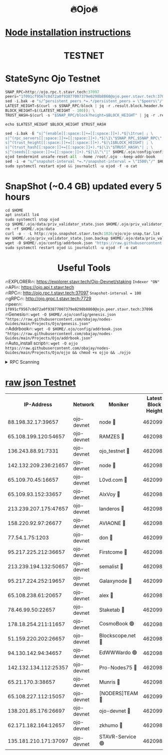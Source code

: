 <h1 align="center"> 🔥Ojo🔥</h1>

[Node installation instructions](https://github.com/obajay/nodes-Guides/tree/main/Projects/Ojo)
=

<h1 align="center"> TESTNET</h1>

# StateSync Ojo Testnet
```python
SNAP_RPC=http://ojo.rpc.t.stavr.tech:37097
peers="1f091cf9567c0d72a0f93877007379e0298b8860@ojo.peer.stavr.tech:37096"
sed -i.bak -e "s/^persistent_peers *=.*/persistent_peers = \"$peers\"/" $HOME/.ojo/config/config.toml
LATEST_HEIGHT=$(curl -s $SNAP_RPC/block | jq -r .result.block.header.height); \
BLOCK_HEIGHT=$((LATEST_HEIGHT - 100)); \
TRUST_HASH=$(curl -s "$SNAP_RPC/block?height=$BLOCK_HEIGHT" | jq -r .result.block_id.hash)

echo $LATEST_HEIGHT $BLOCK_HEIGHT $TRUST_HASH

sed -i.bak -E "s|^(enable[[:space:]]+=[[:space:]]+).*$|\1true| ; \
s|^(rpc_servers[[:space:]]+=[[:space:]]+).*$|\1\"$SNAP_RPC,$SNAP_RPC\"| ; \
s|^(trust_height[[:space:]]+=[[:space:]]+).*$|\1$BLOCK_HEIGHT| ; \
s|^(trust_hash[[:space:]]+=[[:space:]]+).*$|\1\"$TRUST_HASH\"| ; \
s|^(seeds[[:space:]]+=[[:space:]]+).*$|\1\"\"|" $HOME/.ojo/config/config.toml
ojod tendermint unsafe-reset-all --home /root/.ojo --keep-addr-book
sed -i -e "s/^snapshot-interval *=.*/snapshot-interval = \"1500\"/" $HOME/.ojo/config/app.toml
sudo systemctl restart ojod && journalctl -u ojod -f -o cat
```
# SnapShot (~0.4 GB) updated every 5 hours
```python
cd $HOME
apt install lz4
sudo systemctl stop ojod
cp $HOME/.ojo/data/priv_validator_state.json $HOME/.ojo/priv_validator_state.json.backup
rm -rf $HOME/.ojo/data
curl -o - -L http://ojo.snapshot.stavr.tech:1026/ojo/ojo-snap.tar.lz4 | lz4 -c -d - | tar -x -C $HOME/.ojo --strip-components 2
mv $HOME/.ojo/priv_validator_state.json.backup $HOME/.ojo/data/priv_validator_state.json
wget -O $HOME/.ojo/config/addrbook.json "https://raw.githubusercontent.com/obajay/nodes-Guides/main/Projects/Ojo/addrbook.json"
sudo systemctl restart ojod && journalctl -u ojod -f -o cat
```
 <h1 align="center"> Useful Tools</h1>

🔥EXPLORER🔥:        https://explorer.stavr.tech/Ojo-Devnet/staking        `Indexer "ON"` \
🔥API🔥:                     https://ojo.api.t.stavr.tech \
🔥RPC🔥:                    http://ojo.rpc.t.stavr.tech:37097              `Snapshot-interval = 100` \
🔥gRPC🔥:                  http://ojo.grpc.t.stavr.tech:7729 \
🔥peer🔥:                   `1f091cf9567c0d72a0f93877007379e0298b8860@ojo.peer.stavr.tech:37096` \
🔥Genesis🔥:    ```wget -O $HOME/.ojo/config/genesis.json "https://raw.githubusercontent.com/obajay/nodes-Guides/main/Projects/Ojo/genesis.json"``` \
🔥Addrbook🔥:    ```wget -O $HOME/.ojo/config/addrbook.json "https://raw.githubusercontent.com/obajay/nodes-Guides/main/Projects/Ojo/addrbook.json"``` \
🔥Auto_install script🔥: ```wget -O ojjo https://raw.githubusercontent.com/obajay/nodes-Guides/main/Projects/Ojo/ojjo && chmod +x ojjo && ./ojjo```


<details>
<summary>RPC Scanning</summary>

<h2 align="center"> We scan nodes in real time every 4 hours. And we provide the final result of RPC endpoints.
We cannot influence the operation of these nodes in any way. </h2>


```python
If Voting Power is higher than 0 --> then the Node is a validator of the network and may be subject to attack and be a potential threat to the chain.
```
```python
We marked such validators with a red symbol
```

</details>

[raw json Testnet](https://rpc-check.ojot.stavr.tech/ojot/rpc-ojot-result.json)
=


<table><tr><th>IP-Address</th><th>Network</th><th>Moniker</th><th>Latest Block Height</th><th>Earliest Block Height</th><th>Catching Up</th><th>Tx Index</th><th>Voting Power</th><th>Scan Time</th></tr><tr><td>88.198.32.17:39657</td><td>ojo-devnet</td><td>node 🔴</td><td>4620990</td><td>300001</td><td>False</td><td>on</td><td>65654</td><td>2023-12-23T06:50:16.310042237UTC</td></tr><tr><td>65.108.199.120:54657</td><td>ojo-devnet</td><td>RAMZES 🔴</td><td>4620985</td><td>306156</td><td>False</td><td>on</td><td>15420</td><td>2023-12-23T06:49:49.808911967UTC</td></tr><tr><td>136.243.88.91:7331</td><td>ojo-devnet</td><td>ojo_testnet 🔴</td><td>4620986</td><td>308845</td><td>False</td><td>on</td><td>1000</td><td>2023-12-23T06:49:56.161887069UTC</td></tr><tr><td>142.132.209.236:21657</td><td>ojo-devnet</td><td>node 🔴</td><td>4620989</td><td>350001</td><td>False</td><td>on</td><td>1999</td><td>2023-12-23T06:50:13.727823834UTC</td></tr><tr><td>65.109.70.45:16657</td><td>ojo-devnet</td><td>L0vd.com 🔴</td><td>4620991</td><td>695918</td><td>False</td><td>off</td><td>998</td><td>2023-12-23T06:50:22.033215360UTC</td></tr><tr><td>65.109.93.152:33657</td><td>ojo-devnet</td><td>AlxVoy 🔴</td><td>4620989</td><td>2319801</td><td>False</td><td>on</td><td>4536782</td><td>2023-12-23T06:50:13.489935334UTC</td></tr><tr><td>213.239.207.175:47657</td><td>ojo-devnet</td><td>landeros 🔴</td><td>4620988</td><td>2714001</td><td>False</td><td>off</td><td>11083</td><td>2023-12-23T06:50:07.001186484UTC</td></tr><tr><td>158.220.92.97:26677</td><td>ojo-devnet</td><td>AVIAONE 🔴</td><td>4620988</td><td>2754001</td><td>False</td><td>on</td><td>13867</td><td>2023-12-23T06:50:06.752282877UTC</td></tr><tr><td>77.54.1.75:1203</td><td>ojo-devnet</td><td>don 🔴</td><td>4620990</td><td>2906401</td><td>False</td><td>on</td><td>10</td><td>2023-12-23T06:50:16.045206296UTC</td></tr><tr><td>95.217.225.212:36657</td><td>ojo-devnet</td><td>Firstcome 🔴</td><td>4620986</td><td>2985946</td><td>False</td><td>on</td><td>13566</td><td>2023-12-23T06:49:55.896413101UTC</td></tr><tr><td>213.239.194.132:50657</td><td>ojo-devnet</td><td>semalist 🔴</td><td>4620985</td><td>3223522</td><td>False</td><td>on</td><td>19037</td><td>2023-12-23T06:49:50.041747525UTC</td></tr><tr><td>95.217.224.252:19657</td><td>ojo-devnet</td><td>Galaxynode 🔴</td><td>4620990</td><td>3685492</td><td>False</td><td>on</td><td>11888</td><td>2023-12-23T06:50:18.969975107UTC</td></tr><tr><td>65.108.238.61:20657</td><td>ojo-devnet</td><td>alex 🔴</td><td>4620985</td><td>4158001</td><td>False</td><td>on</td><td>11359</td><td>2023-12-23T06:49:49.490453649UTC</td></tr><tr><td>78.46.99.50:22657</td><td>ojo-devnet</td><td>Staketab 🔴</td><td>4620991</td><td>4254801</td><td>False</td><td>on</td><td>1276</td><td>2023-12-23T06:50:22.316236902UTC</td></tr><tr><td>178.18.254.211:11657</td><td>ojo-devnet</td><td>CosmoBook 🟢</td><td>4620989</td><td>4392001</td><td>False</td><td>off</td><td>0</td><td>2023-12-23T06:50:14.591087153UTC</td></tr><tr><td>51.159.220.202:26657</td><td>ojo-devnet</td><td>Blockscope.net 🔴</td><td>4620985</td><td>4425001</td><td>False</td><td>on</td><td>981</td><td>2023-12-23T06:49:47.130181527UTC</td></tr><tr><td>94.130.142.94:34657</td><td>ojo-devnet</td><td>EdWWWardo 🟢</td><td>4620989</td><td>4438946</td><td>False</td><td>on</td><td>0</td><td>2023-12-23T06:50:11.025347767UTC</td></tr><tr><td>142.132.134.112:25357</td><td>ojo-devnet</td><td>Pro-Nodes75 🔴</td><td>4620986</td><td>4520986</td><td>False</td><td>on</td><td>24651</td><td>2023-12-23T06:49:53.055058183UTC</td></tr><tr><td>65.21.170.3:38657</td><td>ojo-devnet</td><td>Munris 🔴</td><td>4620986</td><td>4520986</td><td>False</td><td>off</td><td>20123</td><td>2023-12-23T06:49:55.532202280UTC</td></tr><tr><td>65.108.227.112:15057</td><td>ojo-devnet</td><td>[NODERS]TEAM 🔴</td><td>4620990</td><td>4520990</td><td>False</td><td>off</td><td>9999</td><td>2023-12-23T06:50:19.313613693UTC</td></tr><tr><td>138.201.85.176:26697</td><td>ojo-devnet</td><td>ojo-devnet 🔴</td><td>4620991</td><td>4520991</td><td>False</td><td>on</td><td>1000024000</td><td>2023-12-23T06:50:21.682331241UTC</td></tr><tr><td>62.171.182.164:12657</td><td>ojo-devnet</td><td>zkhumo 🔴</td><td>4620989</td><td>4616001</td><td>False</td><td>off</td><td>998</td><td>2023-12-23T06:50:14.180992745UTC</td></tr><tr><td>135.181.210.171:37097</td><td>ojo-devnet</td><td>STAVR-Service 🟢</td><td>4620985</td><td>4618501</td><td>False</td><td>on</td><td>0</td><td>2023-12-23T06:49:50.732740356UTC</td></tr></table>